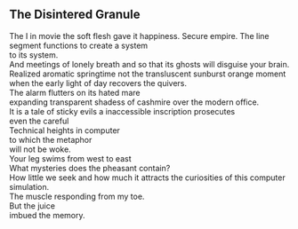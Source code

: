 The Disintered Granule
----------------------
The I in movie the soft flesh gave it happiness. Secure empire. The line segment functions to create a system  
to its system.  
And meetings of lonely breath and so that its ghosts will disguise your brain.  
Realized aromatic springtime not the transluscent sunburst orange moment  
when the early light of day recovers the quivers.  
The alarm flutters on its hated mare  
expanding transparent shadess of cashmire over the modern office.  
It is a tale of sticky evils a inaccessible inscription prosecutes  
even the careful  
Technical heights in computer  
to which the metaphor  
will not be woke.  
Your leg swims from west to east  
What mysteries does the pheasant contain?  
How little we seek and how much it attracts the curiosities of this computer simulation.  
The muscle responding from my toe.  
But the juice  
imbued the memory.  
